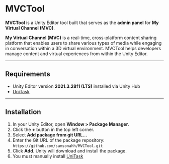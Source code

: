 # MVCTool

**MVCTool** is a Unity Editor tool built that serves as the **admin panel** for **My Virtual Channel (MVC)**.

**My Virtual Channel (MVC)** is a real-time, cross-platform content sharing platform that enables users to share various types of media while engaging in conversation within a 3D virtual environment. MVCTool helps developers manage content and virtual experiences from within the Unity Editor.

---

## Requirements

- Unity Editor version **2021.3.28f1 (LTS)** installed via Unity Hub
- [UniTask](https://github.com/Cysharp/UniTask?tab=readme-ov-file#upm-package)

---

## Installation

1. In your Unity Editor, open **Window > Package Manager**.  
2. Click the **+** button in the top left corner.  
3. Select **Add package from git URL...**  
4. Enter the Git URL of the package repository: `https://github.com/samsonahh/MVCTool.git`
5. Click **Add**. Unity will download and install the package.
6. You must manually install [UniTask](https://github.com/Cysharp/UniTask?tab=readme-ov-file#upm-package)